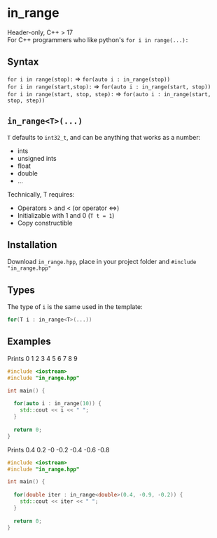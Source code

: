 # in_range
Header-only, C++ > 17\
For C++ programmers who like python's `for i in range(...):`

## Syntax
`for i in range(stop):` => `for(auto i : in_range(stop))`\
`for i in range(start,stop):` => `for(auto i : in_range(start, stop))`\
`for i in range(start, stop, step):` => `for(auto i : in_range(start, stop, step))`

## `in_range<T>(...)`
`T` defaults to `int32_t`, and can be anything that works as a number:
- ints
- unsigned ints
- float
- double
- ...

Technically, T requires:
- Operators > and < (or operator <=>)
- Initializable with 1 and 0 (`T t = 1`)
- Copy constructible

## Installation
Download `in_range.hpp`, place in your project folder and `#include "in_range.hpp"`

## Types
The type of `i` is the same used in the template:
```cpp
for(T i : in_range<T>(...)) 
```


## Examples
Prints 0 1 2 3 4 5 6 7 8 9
```cpp
#include <iostream>
#include "in_range.hpp"

int main() {
  
  for(auto i : in_range(10)) {
    std::cout << i << " ";
  }
  
  return 0;
}
```

Prints 0.4 0.2 -0 -0.2 -0.4 -0.6 -0.8
```cpp
#include <iostream>
#include "in_range.hpp"

int main() {
  
  for(double iter : in_range<double>(0.4, -0.9, -0.2)) {
    std::cout << iter << " ";
  }
  
  return 0;
}
```
